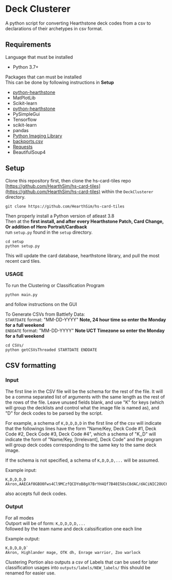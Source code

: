 # Deck Clusterer   

A python script for converting Hearthstone deck codes from a csv to declarations of their archetypes in csv format.

## Requirements    
Language that must be installed    
* Python 3.7+   

Packages that can must be installed   
This can be done by following instructions in **Setup**          
* [python-hearthstone](https://github.com/hearthsim/python-hearthstone)
* MatPlotLib
* Scikit-learn
* [python-hearthstone](https://github.com/hearthsim/hsdata)
* PySimpleGui
* Tensorflow
* scikit-learn
* pandas
* [Python Imaging Library](https://pillow.readthedocs.io)
* [backports.csv](https://pypi.python.org/pypi/backports.csv)
* [Requests](http://docs.python-requests.org)
* BeautifulSoup4


## Setup   

Clone this repository first, then clone the hs-card-tiles repo [https://github.com/HearthSim/hs-card-tiles](https://github.com/HearthSim/hs-card-tiles) within the `DeckClusterer` directory.   

```
git clone https://github.com/HearthSim/hs-card-tiles
```

Then properly install a Python version of atleast 3.8   
Then at the **first install, and after every Hearthstone Patch, Card Change, Or addition of Hero Portrait/Cardback**   
run `setup.py` found in the `setup` directory.

```
cd setup   
python setup.py    
```

This will update the card database, hearthstone library, and pull the most recent card tiles.   

### USAGE

To run the Clustering or Classification Program
```
python main.py
```   
and follow instructions on the GUI   
   
To Generate CSVs from Battlefy Data:    
`STARTDATE` format: "MM-DD-YYYY" **Note, 24 hour time so enter the Monday for a full weekend**   
`ENDDATE` format: "MM-DD-YYYY" **Note UCT Timezone so enter the Monday for a full weekend**   

```
cd CSVs/   
python getCSVsThreaded STARTDATE ENDDATE   
```

## CSV formatting

### Input   
The first line in the CSV file will be the schema for the rest of the file. It will be a comma separated list of arguments with the same length as the rest of the rows of the file. Leave unused fields blank, and use "K" for keys (which will group the decklists and control what the image file is named as), and "D" for deck codes to be parsed by the script.

For example, a schema of `K,D,D,D,D` in the first line of the csv will indicate that the followings lines have the form "Name/Key, Deck Code #1, Deck Code #2, Deck Code #3, Deck Code #4", which a schema of "K,,D" will indicate the form of "Name/Key, \[Irrelevant\], Deck Code" and the program will group deck codes corresponding to the same key to the same deck image.

If the schema is not specified, a schema of `K,D,D,D,...` will be assumed.   

Example input:
```
K,D,D,D,D
Akron,AAECAf0GBO0Fws4Cl9MCzfQCDYoB8gX7BrYH4Qf7B40I58sC8dAC/dACiNIC2OUC6uYCAA==,AAECAaoICCCZAvPCAsLOAqvnAvbsAqfuAs30Agu9AdMB2QfwB7EIkcECrMICm8sClugClO8CsPACAA==,AAECAQcC08MCn9MCDkuRBv8HsgibwgK+wwLKwwLJxwKbywLMzQLP5wKq7AKb8wLF8wIA,AAECAZICAv4BmdMCDkBf/QL3A+YFxAaFCOQIoM0Ch84CmNICntIChOYC1+8CAA==
```     
also accepts full deck codes.   

### Output    
For all modes     
Outport will be of form:
`K,D,D,D,D,...`   
followed by the team name and deck calssification one each line    

Example output:
```
K,D,D,D,D`   
Akron, Highlander mage, OTK dh, Enrage warrior, Zoo warlock   
```   
Clustering Portion also outputs a csv of Labels that can be used for later classification usages into
`outputs/labels/NEW_labels/` this should be renamed for easier use.   
